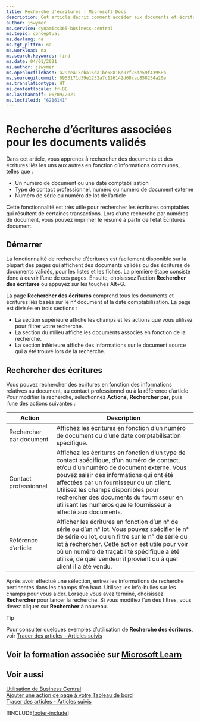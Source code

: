 ```yaml
---
title: Recherche d’écritures | Microsoft Docs
description: Cet article décrit comment accéder aux documents et écritures liés
author: jswymer
ms.service: dynamics365-business-central
ms.topic: conceptual
ms.devlang: na
ms.tgt_pltfrm: na
ms.workload: na
ms.search.keywords: find
ms.date: 04/01/2021
ms.author: jswymer
ms.openlocfilehash: a29cea15cba15da1bc68816e07f76de59f43958b
ms.sourcegitcommit: 0953171d39e1232a7c126142d68cac858234a20e
ms.translationtype: HT
ms.contentlocale: fr-BE
ms.lasthandoff: 06/09/2021
ms.locfileid: "6216141"
---
```

# <a name="finding-related-entries-for-posted-documents"></a>Recherche d’écritures associées pour les documents validés 

Dans cet article, vous apprenez à rechercher des documents et des écritures liés les uns aux autres en fonction d’informations communes, telles que :

- Un numéro de document ou une date comptabilisation
- Type de contact professionnel, numéro ou numéro de document externe
- Numéro de série ou numéro de lot de l’article

Cette fonctionnalité est très utile pour rechercher les écritures comptables qui résultent de certaines transactions. Lors d’une recherche par numéros de document, vous pouvez imprimer le résumé à partir de l’état Écritures document.

## <a name="get-started"></a>Démarrer

La fonctionnalité de recherche d’écritures est facilement disponible sur la plupart des pages qui affichent des documents validés ou des écritures de documents validés, pour les listes et les fiches. La première étape consiste donc à ouvrir l’une de ces pages. Ensuite, choisissez l’action **Rechercher des écritures** ou appuyez sur les touches Alt+G.

La page **Rechercher des écritures** comprend tous les documents et écritures liés basés sur le n° document et la date comptabilisation. La page est divisée en trois sections :

- La section supérieure affiche les champs et les actions que vous utilisez pour filtrer votre recherche.
- La section du milieu affiche les documents associés en fonction de la recherche.
- La section inférieure affiche des informations sur le document source qui a été trouvé lors de la recherche.


<!--
 There are two ways to open this page:

- Choose the ![Lightbulb that opens the Tell Me feature](media/ui-search/search_small.png "Tell me what you want to do") icon, enter **Find Entries**, and then choose the related link.

    With this way, the **Find Entries** page might be empty, and you'll have to start searching for entries from scratch.
    
- Open a page that displays posted documents or posted documents entries, either a list or a card. Then, locate and select the **Find Entries** action.

    With this way, the **Find Entries**, page will include all related documents and entries based on the document no. and posting date.


    > [!TIP]
    > If you are on a page that has the **Find Entries** action, press crtl+G to open the **Find Entries** page directly. 
-->

## <a name="search-for-entries"></a>Rechercher des écritures

Vous pouvez rechercher des écritures en fonction des informations relatives au document, au contact professionnel ou à la référence d’article. Pour modifier la recherche, sélectionnez **Actions**, **Rechercher par**, puis l’une des actions suivantes :

|Action|Description|
|------|-----------|
|Rechercher par document|Affichez les écritures en fonction d’un numéro de document ou d’une date comptabilisation spécifique.|
|Contact professionnel |Affichez les écritures en fonction d’un type de contact spécifique, d’un numéro de contact, et/ou d’un numéro de document externe. Vous pouvez saisir des informations qui ont été affectées par un fournisseur ou un client. Utilisez les champs disponibles pour rechercher des documents du fournisseur en utilisant les numéros que le fournisseur a affecté aux documents.|
|Référence d’article|Afficher les écritures en fonction d’un n° de série ou d’un n° lot. Vous pouvez spécifier le n° de série ou lot, ou un filtre sur le n° de série ou lot à rechercher. Cette action est utile pour voir où un numéro de traçabilité spécifique a été utilisé, de quel vendeur il provient ou à quel client il a été vendu.|

Après avoir effectué une sélection, entrez les informations de recherche pertinentes dans les champs d’en haut. Utilisez les info-bulles sur les champs pour vous aider. Lorsque vous avez terminé, choisissez **Rechercher** pour lancer la recherche. Si vous modifiez l’un des filtres, vous devez cliquer sur **Rechercher** à nouveau.

> [!TIP]
> Pour consulter quelques exemples d’utilisation de **Recherche des écritures**, voir [Tracer des articles - Articles suivis](inventory-how-to-trace-item-tracked-items.md) <!--and [Walkthrough: Tracing Serial-Lot Numbers](walkthrough-tracing-serial-lot-numbers.md). -->

## <a name="see-related-training-at-microsoft-learn"></a>Voir la formation associée sur [Microsoft Learn](/learn/modules/user-interface-dynamics-365-business-central/index)

## <a name="see-also"></a>Voir aussi

[Utilisation de Business Central](ui-work-product.md)  
[Ajouter une action de page à votre Tableau de bord](ui-bookmarks.md)  
[Tracer des articles - Articles suivis](inventory-how-to-trace-item-tracked-items.md)  


[!INCLUDE[footer-include](includes/footer-banner.md)]
